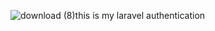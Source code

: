 ![download (8)](https://github.com/Varshapv22/crudproject/assets/123231414/61f71e40-752f-4c68-a567-1605b9ded04b)this is my laravel authentication



